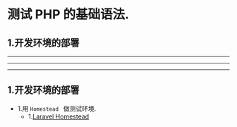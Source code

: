 # 测试 PHP 的基础语法.

## 1.开发环境的部署

***
***
***

## 1.开发环境的部署
* 1.用 `Homestead ` 做测试环境.
	* 1.[Laravel Homestead](https://laravel-china.org/docs/laravel/5.7/homestead/2245)